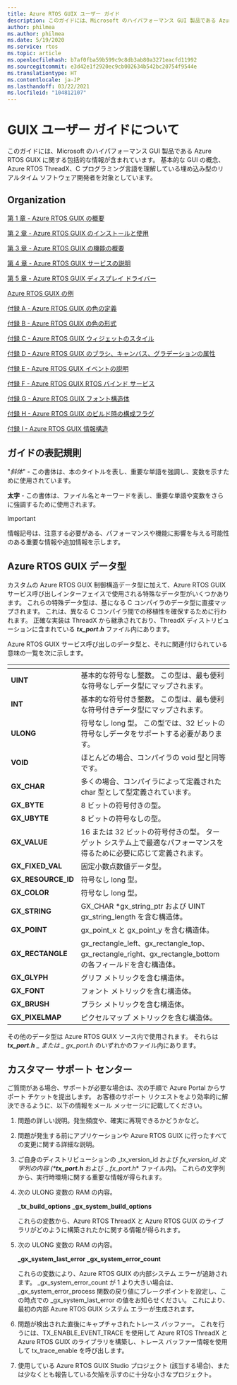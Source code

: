 ```yaml
---
title: Azure RTOS GUIX ユーザー ガイド
description: このガイドには、Microsoft のハイパフォーマンス GUI 製品である Azure RTOS GUIX に関する包括的な情報が含まれています。
author: philmea
ms.author: philmea
ms.date: 5/19/2020
ms.service: rtos
ms.topic: article
ms.openlocfilehash: b7af0fba59b599c9c8db3ab80a3271eacfd11992
ms.sourcegitcommit: e3d42e1f2920ec9cb002634b542bc20754f9544e
ms.translationtype: HT
ms.contentlocale: ja-JP
ms.lasthandoff: 03/22/2021
ms.locfileid: "104812107"
---
```

# <a name="about-guix-user-guide"></a>GUIX ユーザー ガイドについて

このガイドには、Microsoft のハイパフォーマンス GUI 製品である Azure RTOS GUIX に関する包括的な情報が含まれています。 基本的な GUI の概念、Azure RTOS ThreadX、C プログラミング言語を理解している埋め込み型のリアルタイム ソフトウェア開発者を対象としています。

## <a name="organization"></a>Organization

[第 1 章 - Azure RTOS GUIX の概要](chapter-1.md)

[第 2 章 - Azure RTOS GUIX のインストールと使用](chapter-2.md)

[第 3 章 - Azure RTOS GUIX の機能の概要](chapter-3.md)

[第 4 章 - Azure RTOS GUIX サービスの説明](chapter-4.md)

[第 5 章 - Azure RTOS GUIX ディスプレイ ドライバー](chapter-5.md)  

[Azure RTOS GUIX の例](guix-example.md)

[付録 A - Azure RTOS GUIX の色の定義](appendix-a.md)

[付録 B - Azure RTOS GUIX の色の形式](appendix-b.md)

[付録 C - Azure RTOS GUIX ウィジェットのスタイル](appendix-c.md)

[付録 D - Azure RTOS GUIX のブラシ、キャンバス、グラデーションの属性](appendix-d.md)

[付録 E - Azure RTOS GUIX イベントの説明](appendix-e.md)

[付録 F - Azure RTOS GUIX RTOS バインド サービス](appendix-f.md)

[付録 G - Azure RTOS GUIX フォント構造体](appendix-g.md)

[付録 H - Azure RTOS GUIX のビルド時の構成フラグ](appendix-h.md)

[付録 I - Azure RTOS GUIX 情報構造](appendix-i.md)

## <a name="guide-conventions"></a>ガイドの表記規則

"*斜体*" - この書体は、本のタイトルを表し、重要な単語を強調し、変数を示すために使用されています。

**太字** - この書体は、ファイル名とキーワードを表し、重要な単語や変数をさらに強調するために使用されます。

> [!IMPORTANT]
> 情報記号は、注意する必要がある、パフォーマンスや機能に影響を与える可能性のある重要な情報や追加情報を示します。

## <a name="azure-rtos-guix-data-types"></a>Azure RTOS GUIX データ型

カスタムの Azure RTOS GUIX 制御構造データ型に加えて、Azure RTOS GUIX サービス呼び出しインターフェイスで使用される特殊なデータ型がいくつかあります。 これらの特殊データ型は、基になる C コンパイラのデータ型に直接マップされます。 これは、異なる C コンパイラ間での移植性を確保するために行われます。 正確な実装は ThreadX から継承されており、ThreadX ディストリビューションに含まれている ***tx_port.h*** ファイル内にあります。

Azure RTOS GUIX サービス呼び出しのデータ型と、それに関連付けられている意味の一覧を次に示します。

| <!-- --> | <!-- --> |
| --------------------- | --------------------------------------------------------------------------------------------------------------------- |
| **UINT**             | 基本的な符号なし整数。 この型は、最も便利な符号なしデータ型にマップされます。                                |
| **INT**              | 基本的な符号付き整数。 この型は、最も便利な符号付きデータ型にマップされます。                                    |
| **ULONG**            | 符号なし long 型。 この型では、32 ビットの符号なしデータをサポートする必要があります。                                                      |
| **VOID**             | ほとんどの場合、コンパイラの void 型と同等です。                                                                 |
| **GX_CHAR**         | 多くの場合、コンパイラによって定義された char 型として型定義されています。                                                               |
| **GX_BYTE**          | 8 ビットの符号付きの型。                                                                                                    |
| **GX_UBYTE**         | 8 ビットの符号なしの型。                                                                                                  |
| **GX_VALUE**        | 16 または 32 ビットの符号付きの型。 ターゲット システム上で最適なパフォーマンスを得るために必要に応じて定義されます。                                |
| **GX_FIXED_VAL**   | 固定小数点数値データ型。                                                                                        |
| **GX_RESOURCE_ID** | 符号なし long 型。                                                                                                   |
| **GX_COLOR**        | 符号なし long 型。                                                                                                   |
| **GX_STRING**       | GX_CHAR \*gx_string_ptr および UINT gx_string_length を含む構造体。                                          |
| **GX_POINT**        | gx_point_x と gx_point_y を含む構造体。                                                                   |
| **GX_RECTANGLE**    | gx_rectangle_left、gx_rectangle_top、gx_rectangle_right、gx_rectangle_bottom の各フィールドを含む構造体。 |
| **GX_GLYPH**        | グリフ メトリックを含む構造体。                                                                                   |
| **GX_FONT**         | フォント メトリックを含む構造体。                                                                                    |
| **GX_BRUSH**        | ブラシ メトリックを含む構造体。                                                                               |
**GX_PIXELMAP**       | ピクセルマップ メトリックを含む構造体。

その他のデータ型は Azure RTOS GUIX ソース内で使用されます。 それらは ***tx_port.h** _ または _ *_gx_port.h_** のいずれかのファイル内にあります。

## <a name="customer-support-center"></a>カスタマー サポート センター

ご質問がある場合、サポートが必要な場合は、次の手順で Azure Portal からサポート チケットを提出します。 お客様のサポート リクエストをより効率的に解決できるように、以下の情報をメール メッセージに記載してください。

1. 問題の詳しい説明。発生頻度や、確実に再現できるかどうかなど。

2. 問題が発生する前にアプリケーションや Azure RTOS GUIX に行ったすべての変更に関する詳細な説明。

3. ご自身のディストリビューションの _tx_version_id および _fx_version_id 文字列の内容 (***tx_port.h**_ および _ *_fx_port.h_** ファイル内)。 これらの文字列から、実行時環境に関する重要な情報が得られます。

4. 次の ULONG 変数の RAM の内容。

    **_tx_build_options** **_gx_system_build_options**

    これらの変数から、Azure RTOS ThreadX と Azure RTOS GUIX のライブラリがどのように構築されたかに関する情報が得られます。

5. 次の ULONG 変数の RAM の内容。

    **_gx_system_last_error** **_gx_system_error_count**

    これらの変数により、Azure RTOS GUIX の内部システム エラーが追跡されます。 _gx_system_error_count が 1 より大きい場合は、_gx_system_error_process 関数の戻り値にブレークポイントを設定し、この時点での _gx_system_last_error の値をお知らせください。 これにより、最初の内部 Azure RTOS GUIX システム エラーが生成されます。

6. 問題が検出された直後にキャプチャされたトレース バッファー。 これを行うには、TX_ENABLE_EVENT_TRACE を使用して Azure RTOS ThreadX と Azure RTOS GUIX のライブラリを構築し、トレース バッファー情報を使用して tx_trace_enable を呼び出します。

7. 使用している Azure RTOS GUIX Studio プロジェクト (該当する場合)、または少なくとも報告している欠陥を示すのに十分な小さなプロジェクト。
